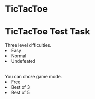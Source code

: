 # TicTacToe

<h1> TicTacToe Test Task </h1>
Three level difficulties.
<li>Easy</li>
<li>Normal</li>
<li>Undefeated</li>
<br></br>
You can chose game mode.
<li>Free</li>
<li>Best of 3</li>
<li>Best of 5</li>
